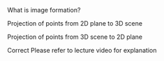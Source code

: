 What is image formation?


Projection of points from 2D plane to 3D scene



Projection of points from 3D scene to 2D plane


Correct
Please refer to lecture video for explanation

